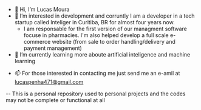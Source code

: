 - 👋 Hi, I’m Lucas Moura
- 👀 I’m interested in development and corruntly I am a developer in a tech startup called Inteliger in Curitiba, BR for almost four years now.
  - I am responsable for the first version of our managment software focuse in pharmacies. I'm also helped develop a full scale e-commerce website (from sale to order handling/delivery and payment management)
- 🌱 I’m currently learning more aboute artificial inteligence and machine learning
<!-- - 💞️ I’m looking to collaborate on ... -->
- 📫 For those interested in contacting me just send me an e-amil at lucaspenha471@gmail.com

-- This is a personal repository used to personal projects and the codes may not be complete or functional at all

<!---
mouralucas/mouralucas is a ✨ special ✨ repository because its `README.md` (this file) appears on your GitHub profile.
You can click the Preview link to take a look at your changes.
--->
